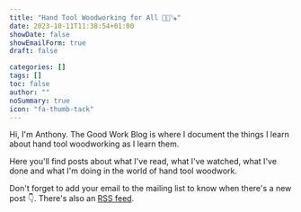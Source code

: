 ```yaml
---
title: "Hand Tool Woodworking for All 📏📏🪚"
date: 2023-10-11T11:38:54+01:00
showDate: false
showEmailForm: true
draft: false

categories: []
tags: []
toc: false
author: ""
noSummary: true
icon: "fa-thumb-tack"
---
```

Hi, I'm Anthony. The Good Work Blog is where I document the things I learn about hand
tool woodworking as I learn them. 

Here you'll find posts about what I've read, what I've watched, 
what I've done and what I'm doing in the world of hand tool woodwork.  

Don't forget to add your email to the mailing list to know when there's a new post 👇. There's also an [RSS feed](https://www.thegoodwork.blog/index.xml).  
